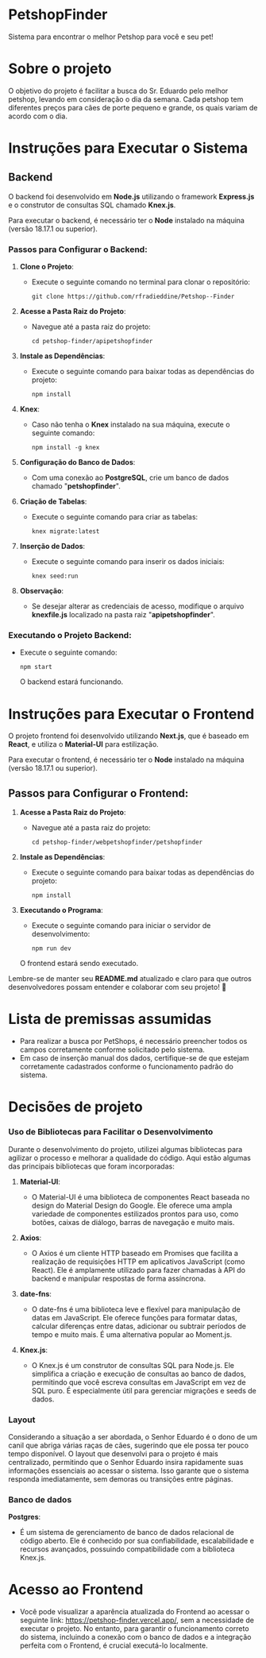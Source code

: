 # PetshopFinder
Sistema para encontrar o melhor Petshop para você e seu pet!
# Sobre o projeto

O objetivo do projeto é facilitar a busca do Sr. Eduardo pelo melhor petshop, levando em consideração o dia da semana. Cada petshop tem diferentes preços para cães de porte pequeno e grande, os quais variam de acordo com o dia.

# Instruções para Executar o Sistema

## Backend

O backend foi desenvolvido em **Node.js** utilizando o framework **Express.js** e o construtor de consultas SQL chamado **Knex.js**.

Para executar o backend, é necessário ter o **Node** instalado na máquina (versão 18.17.1 ou superior).

### Passos para Configurar o Backend:

1. **Clone o Projeto**:
    - Execute o seguinte comando no terminal para clonar o repositório:
        ```
        git clone https://github.com/rfradieddine/Petshop--Finder
        ```

2. **Acesse a Pasta Raiz do Projeto**:
    - Navegue até a pasta raiz do projeto:
        ```
        cd petshop-finder/apipetshopfinder
        ```

3. **Instale as Dependências**:
    - Execute o seguinte comando para baixar todas as dependências do projeto:
        ```
        npm install
        ```

4. **Knex**:
    - Caso não tenha o **Knex** instalado na sua máquina, execute o seguinte comando:
        ```
        npm install -g knex
        ```

5. **Configuração do Banco de Dados**:
    - Com uma conexão ao **PostgreSQL**, crie um banco de dados chamado "**petshopfinder**".

6. **Criação de Tabelas**:
    - Execute o seguinte comando para criar as tabelas:
        ```
        knex migrate:latest
        ```

7. **Inserção de Dados**:
    - Execute o seguinte comando para inserir os dados iniciais:
        ```
        knex seed:run
        ```

8. **Observação**:
    - Se desejar alterar as credenciais de acesso, modifique o arquivo **knexfile.js** localizado na pasta raiz "**apipetshopfinder**".

### Executando o Projeto Backend:

- Execute o seguinte comando:
    ```
    npm start
    ```
  O backend estará funcionando.


# Instruções para Executar o Frontend

O projeto frontend foi desenvolvido utilizando **Next.js**, que é baseado em **React**, e utiliza o **Material-UI** para estilização.

Para executar o frontend, é necessário ter o **Node** instalado na máquina (versão 18.17.1 ou superior).

## Passos para Configurar o Frontend:

1. **Acesse a Pasta Raiz do Projeto**:
    - Navegue até a pasta raiz do projeto:
        ```
        cd petshop-finder/webpetshopfinder/petshopfinder
        ```

2. **Instale as Dependências**:
    - Execute o seguinte comando para baixar todas as dependências do projeto:
        ```
        npm install
        ```

3. **Executando o Programa**:
    - Execute o seguinte comando para iniciar o servidor de desenvolvimento:
        ```
        npm run dev
        ```
    O frontend estará sendo executado.

Lembre-se de manter seu **README.md** atualizado e claro para que outros desenvolvedores possam entender e colaborar com seu projeto! 🚀

# Lista de premissas assumidas

- Para realizar a busca por PetShops, é necessário preencher todos os campos corretamente conforme solicitado pelo sistema.
- Em caso de inserção manual dos dados, certifique-se de que estejam corretamente cadastrados conforme o funcionamento padrão do sistema.

# Decisões de projeto

### Uso de Bibliotecas para Facilitar o Desenvolvimento

Durante o desenvolvimento do projeto, utilizei algumas bibliotecas para agilizar o processo e melhorar a qualidade do código. Aqui estão algumas das principais bibliotecas que foram incorporadas:

1. **Material-UI**:
    - O Material-UI é uma biblioteca de componentes React baseada no design do Material Design do Google. Ele oferece uma ampla variedade de componentes estilizados prontos para uso, como botões, caixas de diálogo, barras de navegação e muito mais. 

2. **Axios**:
    - O Axios é um cliente HTTP baseado em Promises que facilita a realização de requisições HTTP em aplicativos JavaScript (como React). Ele é amplamente utilizado para fazer chamadas à API do backend e manipular respostas de forma assíncrona. 

3. **date-fns**:
    - O date-fns é uma biblioteca leve e flexível para manipulação de datas em JavaScript. Ele oferece funções para formatar datas, calcular diferenças entre datas, adicionar ou subtrair períodos de tempo e muito mais. É uma alternativa popular ao Moment.js. 

4. **Knex.js**:
    - O Knex.js é um construtor de consultas SQL para Node.js. Ele simplifica a criação e execução de consultas ao banco de dados, permitindo que você escreva consultas em JavaScript em vez de SQL puro. É especialmente útil para gerenciar migrações e seeds de dados.

### Layout
Considerando a situação a ser abordada, o Senhor Eduardo é o dono de um canil que abriga várias raças de cães, sugerindo que ele possa ter pouco tempo disponível. O layout que desenvolvi para o projeto é mais centralizado, permitindo que o Senhor Eduardo insira rapidamente suas informações essenciais ao acessar o sistema. Isso garante que o sistema responda imediatamente, sem demoras ou transições entre páginas.


### Banco de dados

**Postgres**:
- É um sistema de gerenciamento de banco de dados relacional de código aberto. Ele é conhecido por sua confiabilidade, escalabilidade e recursos avançados, possuindo compatibilidade com a biblioteca Knex.js.


# Acesso ao Frontend


- Você pode visualizar a aparência atualizada do Frontend ao acessar o seguinte link: https://petshop-finder.vercel.app/, sem a necessidade de executar o projeto. No entanto, para garantir o funcionamento correto do sistema, incluindo a conexão com o banco de dados e a integração perfeita com o Frontend, é crucial executá-lo localmente.
